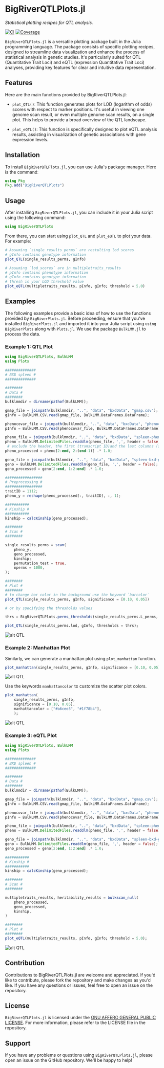 # BigRiverQTLPlots.jl

*Statistical plotting recipes for QTL analysis.*

[![CI](https://github.com/senresearch/BigRiverQTLPlots.jl/actions/workflows/ci.yml/badge.svg)](https://github.com/senresearch/BigRiverQTLPlots.jl/actions/workflows/ci.yml)
[![Coverage](https://codecov.io/gh/senresearch/BigRiverQTLPlots.jl/branch/main/graph/badge.svg)](https://codecov.io/gh/senresearch/BigRiverQTLPlots.jl)

`BigRiverQTLPlots.jl` is a versatile plotting package built in the Julia programming language. The package consists of specific plotting recipes, designed to streamline data visualization and enhance the process of statistical analysis in genetic studies. It's particularly suited for QTL (Quantitative Trait Loci) and eQTL (expression Quantitative Trait Loci) analyses, providing key features for clear and intuitive data representation.

## Features
Here are the main functions provided by BigRiverQTLPlots.jl:

- `plot_QTL()`: This function generates plots for LOD (logarithm of odds) scores with respect to marker positions. It's useful in viewing one genome scan result, or even multiple genome scan results, on a single plot. This helps to provide a broad overview of the QTL landscape.

- `plot_eQTL()`: This function is specifically designed to plot eQTL analysis results, assisting in visualization of genetic associations with gene expression levels.

## Installation
To install `BigRiverQTLPlots.jl`, you can use Julia's package manager. Here is the command:

```julia
using Pkg
Pkg.add("BigRiverQTLPlots")
```

## Usage
After installing `BigRiverQTLPlots.jl`, you can include it in your Julia script using the following command:

```julia
using BigRiverQTLPlots
```

From there, you can start using `plot_QTL` and `plot_eQTL` to plot your data. For example:

```julia
# Assuming `single_results_perms` are restulting lod scores
# gInfo contains genotype information  
plot_QTL(single_results_perms, gInfo)
```
```julia
# Assuming `lod_scores` are in multipletraits_results
# pInfo contains phenotype information
# gInfo contains genotype information  
# thresh is your LOD threshold value
plot_eQTL(multipletraits_results, pInfo, gInfo; threshold = 5.0)
```
## Examples
The following examples provide a basic idea of how to use the functions provided by `BigRiverPlots.jl`. Before proceeding, ensure that you've installed `BigRiverPlots.jl` and imported it into your Julia script using `using BigRiverPlots` along with `Plots.jl`. We use the package `BulkLMM.jl` to process the data.
### Example 1: QTL Plot
```julia
using BigRiverQTLPlots, BulkLMM
using Plots

##############
# BXD spleen #
##############

########
# Data #
########
bulklmmdir = dirname(pathof(BulkLMM));

gmap_file = joinpath(bulklmmdir, "..", "data", "bxdData", "gmap.csv");
gInfo = BulkLMM.CSV.read(gmap_file, BulkLMM.DataFrames.DataFrame);

phenocovar_file = joinpath(bulklmmdir, "..", "data", "bxdData", "phenocovar.csv");
pInfo = BulkLMM.CSV.read(phenocovar_file, BulkLMM.DataFrames.DataFrame);

pheno_file = joinpath(bulklmmdir, "..", "data", "bxdData", "spleen-pheno-nomissing.csv");
pheno = BulkLMM.DelimitedFiles.readdlm(pheno_file, ',', header = false);
 # exclude the header, the first (transcript ID)and the last columns (sex)
pheno_processed = pheno[2:end, 2:(end-1)] .* 1.0;

geno_file = joinpath(bulklmmdir, "..", "data", "bxdData", "spleen-bxd-genoprob.csv")
geno = BulkLMM.DelimitedFiles.readdlm(geno_file, ',', header = false);
geno_processed = geno[2:end, 1:2:end] .* 1.0;

#################
# Preprocessing #
#################
traitID = 1112;
pheno_y = reshape(pheno_processed[:, traitID], :, 1);

###########
# Kinship #
###########
kinship = calcKinship(geno_processed);

########
# Scan #
########

single_results_perms = scan(
	pheno_y,
	geno_processed,
	kinship;
	permutation_test = true,
	nperms = 1000,
);

########
# Plot #
########
# to change bar color in the background use the keyword `barcolor`
plot_QTL(single_results_perms, gInfo, significance = [0.10, 0.05])

# or by specifying the thresholds values

thrs = BigRiverQTLPlots.perms_thresholds(single_results_perms.L_perms, [0.10, 0.05]);

plot_QTL(single_results_perms.lod, gInfo, thresholds = thrs);
```

![alt QTL](images/QTL_thrs_example.svg)

### Example 2: Manhattan Plot
Similarly, we can generate a manhattan plot using `plot_manhattan` function. 

```julia
plot_manhattan(single_results_perms, gInfo, significance = [0.10, 0.05] );
```

![alt QTL](images/manhattan_thrs_example.svg)

Use the keywords `manhattancolor` to customize the scatter plot colors.

```julia
plot_manhattan(
	single_results_perms, gInfo, 
	significance = [0.10, 0.05],
	manhattancolor = ["#a6cee3", "#1f78b4"],
	);
```

![alt QTL](images/manhattan_thrs_example2.svg)



### Example 3: eQTL Plot

```julia
using BigRiverQTLPlots, BulkLMM
using Plots

##############
# BXD spleen #
##############

########
# Data #
########
bulklmmdir = dirname(pathof(BulkLMM));

gmap_file = joinpath(bulklmmdir, "..", "data", "bxdData", "gmap.csv");
gInfo = BulkLMM.CSV.read(gmap_file, BulkLMM.DataFrames.DataFrame);

phenocovar_file = joinpath(bulklmmdir, "..", "data", "bxdData", "phenocovar.csv");
pInfo = BulkLMM.CSV.read(phenocovar_file, BulkLMM.DataFrames.DataFrame);

pheno_file = joinpath(bulklmmdir, "..", "data", "bxdData", "spleen-pheno-nomissing.csv");
pheno = BulkLMM.DelimitedFiles.readdlm(pheno_file, ',', header = false);

geno_file = joinpath(bulklmmdir, "..", "data", "bxdData", "spleen-bxd-genoprob.csv")
geno = BulkLMM.DelimitedFiles.readdlm(geno_file, ',', header = false);
geno_processed = geno[2:end, 1:2:end] .* 1.0;

###########
# Kinship #
###########
kinship = calcKinship(geno_processed);

########
# Scan #
########

multipletraits_results, heritability_results = bulkscan_null(
	pheno_processed,
	geno_processed,
	kinship,
)

########
# Plot #
########
plot_eQTL(multipletraits_results, pInfo, gInfo; threshold = 5.0);
```

![alt QTL](images/eQTL_example2.svg)


## Contribution
Contributions to BigRiverQTLPlots.jl are welcome and appreciated. If you'd like to contribute, please fork the repository and make changes as you'd like. If you have any questions or issues, feel free to open an issue on the repository.

## License
`BigRiverQTLPlots.jl` is licensed under the [GNU AFFERO GENERAL PUBLIC LICENSE](LICENSE). For more information, please refer to the LICENSE file in the repository.

## Support
If you have any problems or questions using `BigRiverQTLPlots.jl`, please open an issue on the GitHub repository. We'll be happy to help!